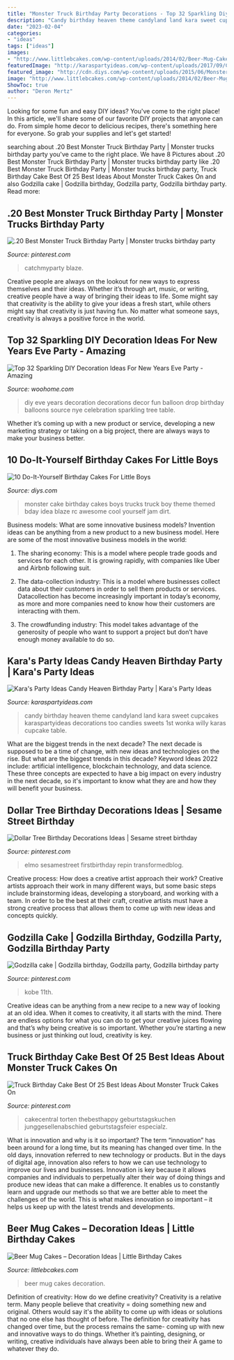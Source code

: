 ```yaml
---
title: "Monster Truck Birthday Party Decorations - Top 32 Sparkling Diy Decoration Ideas For New Years Eve Party"
description: "Candy birthday heaven theme candyland land kara sweet cupcakes karaspartyideas decorations too candies sweets 1st wonka willy karas cupcake table"
date: "2023-02-04"
categories:
- "ideas"
tags: ["ideas"]
images:
- "http://www.littlebcakes.com/wp-content/uploads/2014/02/Beer-Mug-Cakes-993x1024.jpg"
featuredImage: "http://karaspartyideas.com/wp-content/uploads/2017/09/Candy-Heaven-Birthday-Party-via-Karas-Party-Ideas-KarasPartyIdeas.com14.jpg"
featured_image: "http://cdn.diys.com/wp-content/uploads/2015/06/Monster-Trucks-Cake.jpg"
image: "http://www.littlebcakes.com/wp-content/uploads/2014/02/Beer-Mug-Cakes-993x1024.jpg"
ShowToc: true
author: "Deron Mertz"
---
```



Looking for some fun and easy DIY ideas? You've come to the right place! In this article, we'll share some of our favorite DIY projects that anyone can do. From simple home decor to delicious recipes, there's something here for everyone. So grab your supplies and let's get started!

	

		
searching about .20 Best Monster Truck Birthday Party | Monster trucks birthday party you've came to the right place. We have 8 Pictures about .20 Best Monster Truck Birthday Party | Monster trucks birthday party like .20 Best Monster Truck Birthday Party | Monster trucks birthday party, Truck Birthday Cake Best Of 25 Best Ideas About Monster Truck Cakes On and also Godzilla cake | Godzilla birthday, Godzilla party, Godzilla birthday party. Read more:
		
    
## .20 Best Monster Truck Birthday Party | Monster Trucks Birthday Party

<img loading=lazy src="https://i.pinimg.com/736x/81/d2/06/81d206180ddd5b6cded2c2b296a4ad25.jpg" onerror="this.onerror=null;this.src='https://tse2.mm.bing.net/th?id=OIP._Li1PmQou9DDgiNwKhwNPgHaLG&amp;pid=15.1';" alt=".20 Best Monster Truck Birthday Party | Monster trucks birthday party">

_Source: pinterest.com_

>catchmyparty blaze. 

	

Creative people are always on the lookout for new ways to express themselves and their ideas. Whether it’s through art, music, or writing, creative people have a way of bringing their ideas to life. Some might say that creativity is the ability to give your ideas a fresh start, while others might say that creativity is just having fun. No matter what someone says, creativity is always a positive force in the world.

    
## Top 32 Sparkling DIY Decoration Ideas For New Years Eve Party - Amazing

<img loading=lazy src="http://www.woohome.com/wp-content/uploads/2013/12/diy-new-year-eve-decorations-28-2.jpg" onerror="this.onerror=null;this.src='https://tse2.mm.bing.net/th?id=OIP.H5aIrWKhdkDnJPEfiL5YfgHaLP&amp;pid=15.1';" alt="Top 32 Sparkling DIY Decoration Ideas For New Years Eve Party - Amazing">

_Source: woohome.com_

>diy eve years decoration decorations decor fun balloon drop birthday balloons source nye celebration sparkling tree table. 

	

Whether it’s coming up with a new product or service, developing a new marketing strategy or taking on a big project, there are always ways to make your business better.

    
## 10 Do-It-Yourself Birthday Cakes For Little Boys

<img loading=lazy src="http://cdn.diys.com/wp-content/uploads/2015/06/Monster-Trucks-Cake.jpg" onerror="this.onerror=null;this.src='https://tse4.mm.bing.net/th?id=OIP.7RLmGPNo_51H4SscmkMlMgHaLH&amp;pid=15.1';" alt="10 Do-It-Yourself Birthday Cakes For Little Boys">

_Source: diys.com_

>monster cake birthday cakes boys trucks truck boy theme themed bday idea blaze rc awesome cool yourself jam dirt. 

	

Business models: What are some innovative business models?
Invention ideas can be anything from a new product to a new business model. Here are some of the most innovative business models in the world:
1. The sharing economy: This is a model where people trade goods and services for each other. It is growing rapidly, with companies like Uber and Airbnb following suit.

2. The data-collection industry: This is a model where businesses collect data about their customers in order to sell them products or services. Datacollection has become increasingly important in today’s economy, as more and more companies need to know how their customers are interacting with them.

3. The crowdfunding industry: This model takes advantage of the generosity of people who want to support a project but don’t have enough money available to do so.

    
## Kara&#039;s Party Ideas Candy Heaven Birthday Party | Kara&#039;s Party Ideas

<img loading=lazy src="http://karaspartyideas.com/wp-content/uploads/2017/09/Candy-Heaven-Birthday-Party-via-Karas-Party-Ideas-KarasPartyIdeas.com14.jpg" onerror="this.onerror=null;this.src='https://tse1.mm.bing.net/th?id=OIP.ZVfCkcWxYfwvvg5Ips7DHAHaLH&amp;pid=15.1';" alt="Kara&#039;s Party Ideas Candy Heaven Birthday Party | Kara&#039;s Party Ideas">

_Source: karaspartyideas.com_

>candy birthday heaven theme candyland land kara sweet cupcakes karaspartyideas decorations too candies sweets 1st wonka willy karas cupcake table. 

	

What are the biggest trends in the next decade?
The next decade is supposed to be a time of change, with new ideas and technologies on the rise. But what are the biggest trends in this decade? Keyword Ideas 2022 include: artificial intelligence, blockchain technology, and data science. These three concepts are expected to have a big impact on every industry in the next decade, so it's important to know what they are and how they will benefit your business.

    
## Dollar Tree Birthday Decorations Ideas | Sesame Street Birthday

<img loading=lazy src="https://i.pinimg.com/736x/aa/2f/a3/aa2fa364c717103d53b54758928216b2.jpg" onerror="this.onerror=null;this.src='https://tse4.mm.bing.net/th?id=OIP.U97cG8U8Vm058hsPa6iHGgHaJ3&amp;pid=15.1';" alt="Dollar Tree Birthday Decorations Ideas | Sesame street birthday">

_Source: pinterest.com_

>elmo sesamestreet firstbirthday repin transformedblog. 

	

Creative process: How does a creative artist approach their work?
Creative artists approach their work in many different ways, but some basic steps include brainstorming ideas, developing a storyboard, and working with a team. In order to be the best at their craft, creative artists must have a strong creative process that allows them to come up with new ideas and concepts quickly.

    
## Godzilla Cake | Godzilla Birthday, Godzilla Party, Godzilla Birthday Party

<img loading=lazy src="https://i.pinimg.com/736x/21/96/9e/21969e8a2ed068b1da91db613efcb3f6.jpg" onerror="this.onerror=null;this.src='https://tse4.mm.bing.net/th?id=OIP.PK3bhErPv7U9-cJJ464YdAHaJ4&amp;pid=15.1';" alt="Godzilla cake | Godzilla birthday, Godzilla party, Godzilla birthday party">

_Source: pinterest.com_

>kobe 11th. 

	

Creative ideas can be anything from a new recipe to a new way of looking at an old idea. When it comes to creativity, it all starts with the mind. There are endless options for what you can do to get your creative juices flowing and that’s why being creative is so important. Whether you’re starting a new business or just thinking out loud, creativity is key.

    
## Truck Birthday Cake Best Of 25 Best Ideas About Monster Truck Cakes On

<img loading=lazy src="https://i.pinimg.com/736x/ac/c6/1a/acc61a5286ff8463fb842dc1b6f65533.jpg" onerror="this.onerror=null;this.src='https://tse2.mm.bing.net/th?id=OIP.yFa-O2D6KqCvLQePEQNBQgHaK5&amp;pid=15.1';" alt="Truck Birthday Cake Best Of 25 Best Ideas About Monster Truck Cakes On">

_Source: pinterest.com_

>cakecentral torten thebesthappy geburtstagskuchen junggesellenabschied geburtstagsfeier especialz. 

	

What is innovation and why is it so important?
The term “innovation” has been around for a long time, but its meaning has changed over time. In the old days, innovation referred to new technology or products. But in the days of digital age, innovation also refers to how we can use technology to improve our lives and businesses.
Innovation is key because it allows companies and individuals to perpetually alter their way of doing things and produce new ideas that can make a difference. It enables us to constantly learn and upgrade our methods so that we are better able to meet the challenges of the world. This is what makes innovation so important – it helps us keep up with the latest trends and developments.

    
## Beer Mug Cakes – Decoration Ideas | Little Birthday Cakes

<img loading=lazy src="http://www.littlebcakes.com/wp-content/uploads/2014/02/Beer-Mug-Cakes-993x1024.jpg" onerror="this.onerror=null;this.src='https://tse4.mm.bing.net/th?id=OIP.McUVRECREx_0JR_V0CrydgHaHo&amp;pid=15.1';" alt="Beer Mug Cakes – Decoration Ideas | Little Birthday Cakes">

_Source: littlebcakes.com_

>beer mug cakes decoration. 

	

Definition of creativity: How do we define creativity?
Creativity is a relative term. Many people believe that creativity = doing something new and original. Others would say it's the ability to come up with ideas or solutions that no one else has thought of before. The definition for creativity has changed over time, but the process remains the same- coming up with new and innovative ways to do things. Whether it’s painting, designing, or writing, creative individuals have always been able to bring their A game to whatever they do.


